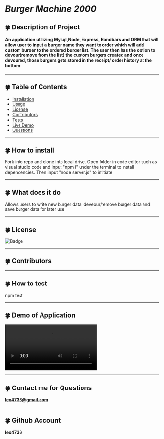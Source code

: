 # ***Burger Machine 2000***

  
## 🍀 Description of Project
  #### An application utilizing Mysql,Node, Express, Handbars and ORM that will allow user to input a burger name they want to order which will add custom burger to the ordered burger list. The user then has the option to devour(remove from the list) the custom burgers created and once devoured, those burgers gets stored in the receipt/ order history at the bottom 
  ----
## 🍀 Table of Contents
  * [Installation](#installation)
  * [Usage](#usage)
  * [License](#license)
  * [Contributors](#contributors)
  * [Tests](#tests)
  * [Live Demo](#demo)
  * [Questions](#email)
  ----
## 🍀 <a id="installation"></a> How to install 
  Fork into repo and clone into local drive. Open folder in code editor such as visual studio code and input "npm i" under the terminal to install dependencies. Then input "node server.js" to intitiate

  ----
## 🍀 <a id="usage"></a> What does it do 
Allows users to write new burger data, deveour/remove burger data and save burger data for later use 
 
  ----
## 🍀 <a id="license"></a> License
![Badge](https://img.shields.io/badge/license-MIT-blue)

----
## 🍀 <a id="contributors"></a>Contributors 


---- 
## 🍀 <a id="test"></a> How to test 
npm test
 
----
## 🍀 <a id="demo"></a> Demo of Application
![Demo](./Demo/Demo.webm)

  ----
 ## 🍀 <a id="email"></a> Contact me for Questions 
 **lex4736@gmail.com** 
<br><br>
## 🍀 Github Account
**lex4736**
<br>



